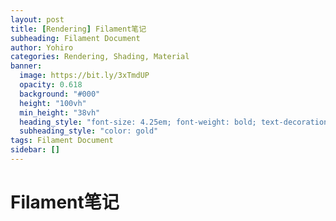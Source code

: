 ```yaml
---
layout: post
title: [Rendering] Filament笔记
subheading: Filament Document
author: Yohiro
categories: Rendering, Shading, Material
banner:
  image: https://bit.ly/3xTmdUP
  opacity: 0.618
  background: "#000"
  height: "100vh"
  min_height: "38vh"
  heading_style: "font-size: 4.25em; font-weight: bold; text-decoration: underline"
  subheading_style: "color: gold"
tags: Filament Document
sidebar: []
---
```


# Filament笔记



